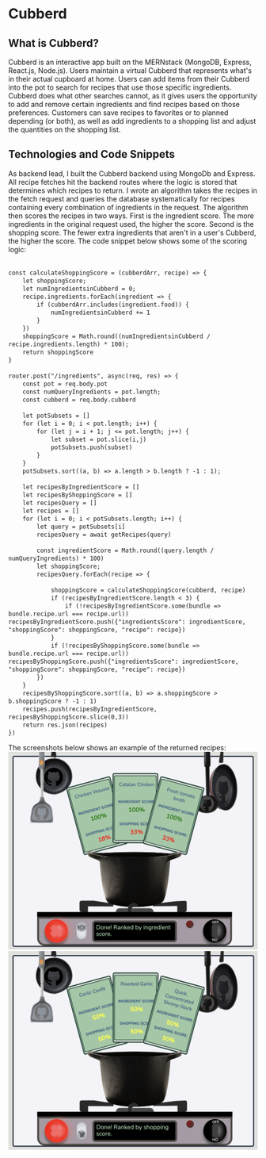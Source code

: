 # Cubberd

## What is Cubberd?
Cubberd is an interactive app built on the MERNstack (MongoDB, Express, React.js, Node.js).
Users maintain a virtual Cubberd that represents what's in their actual cupboard at home. Users can add items from their Cubberd into the pot to search for recipes that use those specific ingredients. Cubberd does what other searches cannot, as it gives users the opportunity to add and remove certain ingredients and find recipes based on those preferences. 
Customers can save recipes to favorites or to planned depending (or both), as well as add ingredients to a shopping list and adjust the quantities on the shopping list.

## Technologies and Code Snippets
As backend lead, I built the Cubberd backend using MongoDb and Express. All recipe fetches hit the backend routes where the logic is stored that determines which recipes to return.
I wrote an algorithm takes the recipes in the fetch request and queries the database systematically for recipes containing every combination of ingredients in the request. The algorithm then scores the recipes in two ways. First is the ingredient score. The more ingredients in the original request used, the higher the score. Second is the shopping score. The fewer extra ingredients that aren't in a user's Cubberd, the higher the score. The code snippet below shows some of the scoring logic:
``` const getRecipes = async query => Recipe.find({"ingredients.food": {$all: query}})

const calculateShoppingScore = (cubberdArr, recipe) => {
    let shoppingScore;
    let numIngredientsinCubberd = 0;
    recipe.ingredients.forEach(ingredient => {
        if (cubberdArr.includes(ingredient.food)) {
            numIngredientsinCubberd += 1
        }
    })
    shoppingScore = Math.round((numIngredientsinCubberd / recipe.ingredients.length) * 100);
    return shoppingScore
}

router.post("/ingredients", async(req, res) => {
    const pot = req.body.pot
    const numQueryIngredients = pot.length;
    const cubberd = req.body.cubberd
        
    let potSubsets = []
    for (let i = 0; i < pot.length; i++) {
        for (let j = i + 1; j <= pot.length; j++) {
            let subset = pot.slice(i,j)
            potSubsets.push(subset)
        }
    }
    potSubsets.sort((a, b) => a.length > b.length ? -1 : 1);
    
    let recipesByIngredientScore = []
    let recipesByShoppingScore = []
    let recipesQuery = []
    let recipes = []
    for (let i = 0; i < potSubsets.length; i++) {
        let query = potSubsets[i]
        recipesQuery = await getRecipes(query)

        const ingredientScore = Math.round((query.length / numQueryIngredients) * 100)
        let shoppingScore;
        recipesQuery.forEach(recipe => {

            shoppingScore = calculateShoppingScore(cubberd, recipe)
            if (recipesByIngredientScore.length < 3) {
                if (!recipesByIngredientScore.some(bundle => bundle.recipe.url === recipe.url)) recipesByIngredientScore.push({"ingredientsScore": ingredientScore, "shoppingScore": shoppingScore, "recipe": recipe})
            }
            if (!recipesByShoppingScore.some(bundle => bundle.recipe.url === recipe.url)) recipesByShoppingScore.push({"ingredientsScore": ingredientScore, "shoppingScore": shoppingScore, "recipe": recipe})
        })
    }
    recipesByShoppingScore.sort((a, b) => a.shoppingScore > b.shoppingScore ? -1 : 1)
    recipes.push(recipesByIngredientScore, recipesByShoppingScore.slice(0,3))
    return res.json(recipes)
}) 
```

The screenshots below shows an example of the returned recipes:
![ingredientScore](./assets/ingredientscore.png)
![shoppingScore](./assets/shoppingscore.png)

